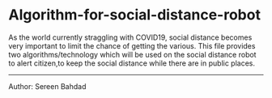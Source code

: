 # Algorithm-for-social-distance-robot

As the world currently straggling with COVID19, social distance becomes very important to limit the chance of getting the various. 
This file provides two algorithms/technology which will be used on the social distance robot to alert citizen,to keep the social distance while there are in public places.

_______
Author: Sereen Bahdad
